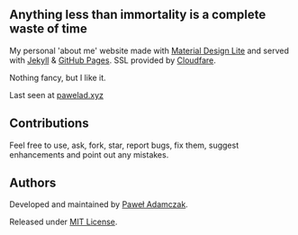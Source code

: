 ## Anything less than immortality is a complete waste of time
My personal 'about me' website made with [Material Design Lite](https://www.getmdl.io/)
and served with [Jekyll](https://jekyllrb.com/) & [GitHub Pages](https://pages.github.com/).
SSL provided by [Cloudfare](https://www.cloudflare.com/).

Nothing fancy, but I like it.

Last seen at [pawelad.xyz](https://pawelad.xyz/)

## Contributions
Feel free to use, ask, fork, star, report bugs, fix them,
suggest enhancements and point out any mistakes.

## Authors
Developed and maintained by [Paweł Adamczak](https://github.com/pawelad).

Released under [MIT License](LICENSE).
